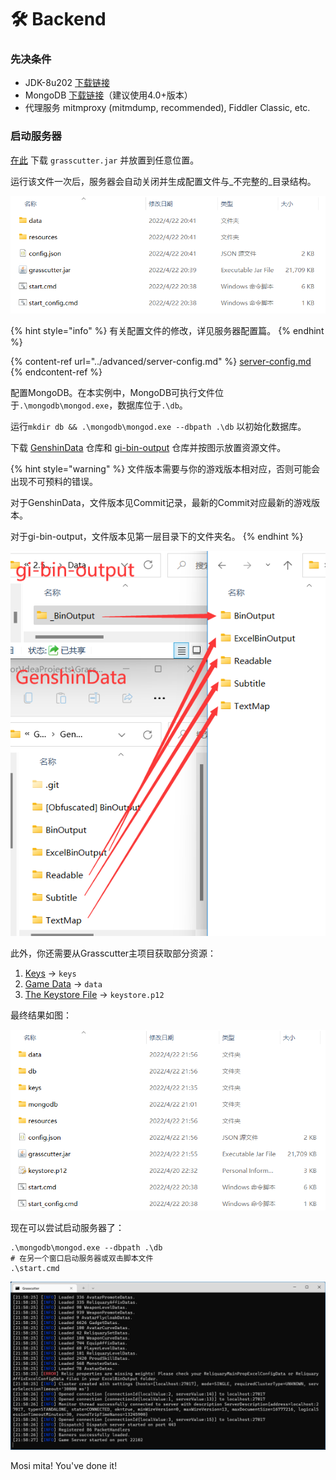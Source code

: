 # 🛠 Backend

### 先决条件

* JDK-8u202 [下载链接](https://mirrors.huaweicloud.com/java/jdk/8u202-b08/)
* MongoDB [下载链接](https://www.mongodb.com/download-center/community/releases)（建议使用4.0+版本）
* 代理服务 mitmproxy (mitmdump, recommended), Fiddler Classic, etc.

### 启动服务器

[在此](https://github.com/Grasscutters/Grasscutter/releases) 下载 `grasscutter.jar` 并放置到任意位置。

运行该文件一次后，服务器会自动关闭并生成配置文件与_不完整的_目录结构。

![](../.gitbook/assets/FolderStructure.png)

{% hint style="info" %}
有关配置文件的修改，详见服务器配置篇。
{% endhint %}

{% content-ref url="../advanced/server-config.md" %}
[server-config.md](../advanced/server-config.md)
{% endcontent-ref %}

配置MongoDB。在本实例中，MongoDB可执行文件位于`.\mongodb\mongod.exe`，数据库位于`.\db`。

运行`mkdir db && .\mongodb\mongod.exe --dbpath .\db` 以初始化数据库。

下载 [GenshinData](https://github.com/Dimbreath/GenshinData) 仓库和 [gi-bin-output](https://github.com/radioegor146/gi-bin-output) 仓库并按图示放置资源文件。

{% hint style="warning" %}
文件版本需要与你的游戏版本相对应，否则可能会出现不可预料的错误。

对于GenshinData，文件版本见Commit记录，最新的Commit对应最新的游戏版本。

对于gi-bin-output，文件版本见第一层目录下的文件夹名。
{% endhint %}

![](../.gitbook/assets/ResourceFiles.png)

此外，你还需要从Grasscutter主项目获取部分资源：

1. [Keys](https://github.com/Melledy/Grasscutter/tree/main/keys) -> `keys`
2. [Game Data](https://github.com/Melledy/Grasscutter/tree/main/data) -> `data`
3. [The Keystore File](https://github.com/Melledy/Grasscutter/blob/main/keystore.p12) -> `keystore.p12`

最终结果如图：

![](../.gitbook/assets/StructureFinal.png)

现在可以尝试启动服务器了：

```batch
.\mongodb\mongod.exe --dbpath .\db
# 在另一个窗口启动服务器或双击脚本文件
.\start.cmd
```

![](../.gitbook/assets/ServerStart.png)

Mosi mita! You've done it!
